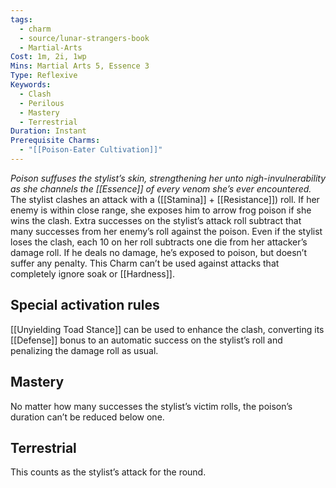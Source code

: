 ```yaml
---
tags:
  - charm
  - source/lunar-strangers-book
  - Martial-Arts
Cost: 1m, 2i, 1wp
Mins: Martial Arts 5, Essence 3
Type: Reflexive
Keywords:
  - Clash
  - Perilous
  - Mastery
  - Terrestrial
Duration: Instant
Prerequisite Charms:
  - "[[Poison-Eater Cultivation]]"
---
```

*Poison suffuses the stylist’s skin, strengthening her unto nigh-invulnerability as she channels the [[Essence]] of every venom she’s ever encountered.*
The stylist clashes an attack with a ([[Stamina]] + [[Resistance]]) roll. If her enemy is within close range, she exposes him to arrow frog poison if she wins the clash. Extra successes on the stylist’s attack roll subtract that many successes from her enemy’s roll against the poison.
Even if the stylist loses the clash, each 10 on her roll subtracts one die from her attacker’s damage roll. If he deals no damage, he’s exposed to poison, but doesn’t suffer any penalty.
This Charm can’t be used against attacks that completely ignore soak or [[Hardness]].
## Special activation rules
[[Unyielding Toad Stance]] can be used to enhance the clash, converting its [[Defense]] bonus to an automatic success on the stylist’s roll and penalizing the damage roll as usual.
## Mastery
No matter how many successes the stylist’s victim rolls, the poison’s duration can’t be reduced below one.
## Terrestrial
This counts as the stylist’s attack for the round.